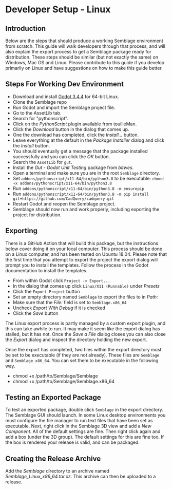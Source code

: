 # Developer Setup - Linux

## Introduction

Below are the steps that should produce a working Semblage environment from scratch. This guide will walk developers through that process, and will also explain the export process to get a Semblage package ready for distribution. These steps should be similar (but not exactly the same) on Windows, Mac OS and Linux. Please contribute to this guide if you develop primarily on Linux and have suggestions on how to make this guide better.

## Steps For Working Dev Environment

* Download and install [Godot 3.4.4](https://godotengine.org/download) for 64-bit Linux.
* Clone the Semblage repo
* Run Godot and import the Semblage project file.
* Go to the AssetLib tab.
* Search for "pythonscript".
* Click on the _PythonScript_ plugin available from touilleMan.
* Click the _Download_ button in the dialog that comes up.
* One the download has completed, click the _Install..._ button.
* Leave everything at the default in the _Package Installer_ dialog and click the _Install_ button.
* You should eventually get a message that the package installed successfully and you can click the _OK_ button.
* Search the `AssetLib` for `gut`.
* Install the _Gut - Godot Unit Testing_ package from _bitwes_.
* Open a terminal and make sure you are in the root `Semblage` directory.
* Set `addons/pythonscript/x11-64/bin/python3.8` to be executable: `chmod +x addons/pythonscript/x11-64/bin/python3.8`
* Run `addons/pythonscript/x11-64/bin/python3.8 -m ensurepip`
* Run `addons/pythonscript/x11-64/bin/python3.8 -m pip install git+https://github.com/CadQuery/cadquery.git`
* Restart Godot and reopen the Semblage project.
* Semblage should now run and work properly, including exporting the project for distribution.

## Exporting

There is a GitHub Action that will build this package, but the instructions below cover doing it on your local computer. This process should be done on a Linux computer, and has been tested on Ubuntu 18.04. Please note that the first time that you attempt to export the project the export dialog will prompt you to install the templates. Follow the process in the Godot documentation to install the templates.

* From within Godot click `Project -> Export...`
* In the dialog that comes up click `Linux/X11 (Runnable)` under _Presets_
* Click the `Export Project` button
* Set an empty directory named `Semblage` to export the files to in _Path:_
* Make sure that the _File:_ field is set to `Semblage.x86_64`
* Uncheck _Export With Debug_ if it is checked
* Click the _Save_ button

The Linux export process is partly managed by a custom export plugin, and this can take awhile to run. It may make it seem like the export dialog has stalled, but it has not. Once the _Save a File_ dialog closes you can also close the _Export_ dialog and inspect the directory holding the new export.

Once the export has completed, two files within the export directory must be set to be executable (if they are not already). These files are `Semblage` and `Semblage.x86_64`. You can set them to be executable in the following way.

* chmod +x /path/to/Semblage/Semblage
* chmod +x /path/to/Semblage/Semblage.x86_64

## Testing an Exported Package

To test an exported package, double click `Semblage` in the export directory. The Semblage GUI should launch. In some Linux desktop environments you must configure the file manager to run text files that have been set as executable. Next, right click in the Semblage 3D view and add a _New Component_. All of the default settings are fine. Then right click again and add a box (under the 3D group). The default settings for this are fine too. If the box is rendered your release is valid, and can be packaged.

## Creating the Release Archive

Add the _Semblage_ directory to an archive named _Semblage_Linux_x86_64.tar.xz_. This archive can then be uploaded to a release.

